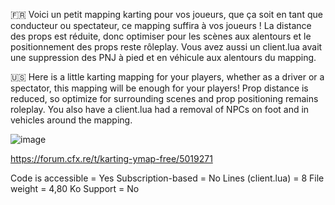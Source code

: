 :fr:
Voici un petit mapping karting pour vos joueurs, que ça soit en tant que conducteur ou spectateur, ce mapping suffira à vos joueurs ! La distance des props est réduite, donc optimiser pour les scènes aux alentours et le positionnement des props reste rôleplay.
Vous avez aussi un client.lua avait une suppression des PNJ à pied et en véhicule aux alentours du mapping.

:us:
Here is a little karting mapping for your players, whether as a driver or a spectator, this mapping will be enough for your players! Prop distance is reduced, so optimize for surrounding scenes and prop positioning remains roleplay.
You also have a client.lua had a removal of NPCs on foot and in vehicles around the mapping.


![image](https://user-images.githubusercontent.com/67479263/217886551-321f9125-24c4-45db-9af9-7f257eca55d2.png)

https://forum.cfx.re/t/karting-ymap-free/5019271


Code is accessible = Yes
Subscription-based = No
Lines (client.lua) = 8
File weight = 4,80 Ko
Support = No
